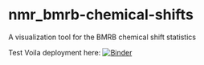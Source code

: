 # nmr_bmrb-chemical-shifts

A visualization tool for the BMRB chemical shift statistics

Test Voila deployment here: [![Binder](https://mybinder.org/badge_logo.svg)](https://mybinder.org/v2/gh/miguelarbesu/nmr_bmrb-chemical-shifts/master?urlpath=%2Fvoila%2Frender%2Fnotebooks%2F13C_cs_stats.ipynb)

